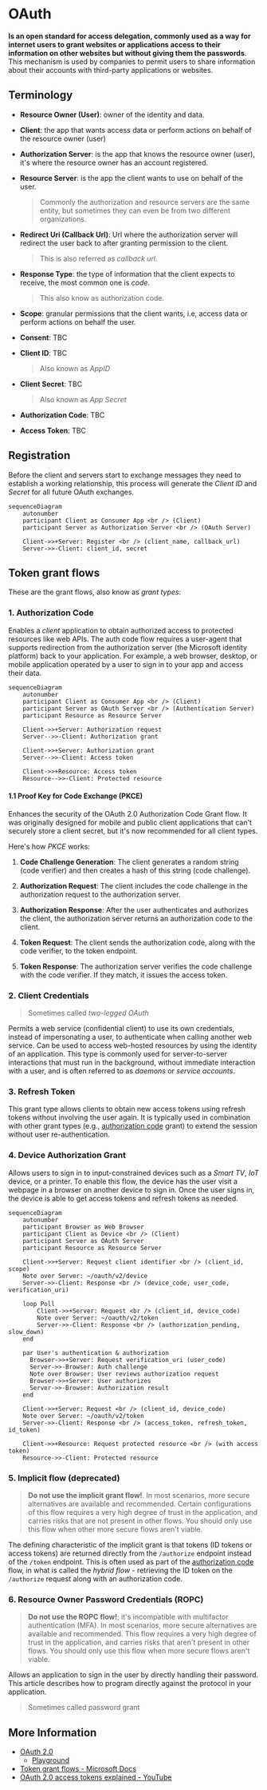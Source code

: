 # OAuth

**Is an open standard for access delegation, commonly used as a way for internet users to grant websites or applications access to their information on other websites but without giving them the passwords**. This mechanism is used by companies to permit users to share information about their accounts with third-party applications or websites.

## Terminology

- **Resource Owner (User)**: owner of the identity and data.

- **Client**: the app that wants access data or perform actions on behalf of the resource owner (user)

- **Authorization Server**: is the app that knows the resource owner (user), it's where the resource owner has an account registered.

- **Resource Server**: is the app the client wants to use on behalf of the user.

  > Commonly the authorization and resource servers are the same entity, but sometimes they can even be from two different organizations.

- **Redirect Uri (Callback Url)**: Url where the authorization server will redirect the user back to after granting permission to the client.

  > This is also referred as _callback url_.

- **Response Type**: the type of information that the client expects to receive, the most common one is _code_.

  > This also know as authorization code.

- **Scope**: granular permissions that the client wants, i.e, access data or perform actions on behalf the user.

- **Consent**: TBC

- **Client ID**: TBC

  > Also known as _AppID_

- **Client Secret**: TBC

  > Also known as _App Secret_

- **Authorization Code**: TBC

- **Access Token**: TBC

## Registration

Before the client and servers start to exchange messages they need to establish a working relationship, this process will generate the _Client ID_ and _Secret_ for all future OAuth exchanges.

```mermaid
sequenceDiagram
    autonumber
    participant Client as Consumer App <br /> (Client)
    participant Server as Authorization Server <br /> (OAuth Server)

    Client->>+Server: Register <br /> (client_name, callback_url)
    Server->>-Client: client_id, secret
```

## Token grant flows

These are the grant flows, also know as _grant types_:

### 1. Authorization Code

Enables a _client_ application to obtain authorized access to protected resources like web APIs. The auth code flow requires a user-agent that supports redirection from the authorization server (the Microsoft identity platform) back to your application. For example, a web browser, desktop, or mobile application operated by a user to sign in to your app and access their data.

```mermaid
sequenceDiagram
    autonumber
    participant Client as Consumer App <br /> (Client)
    participant Server as OAuth Server <br /> (Authentication Server)
    participant Resource as Resource Server

    Client->>+Server: Authorization request
    Server-->>-Client: Authorization grant

    Client->>+Server: Authorization grant
    Server-->>-Client: Access token

    Client->>+Resource: Access token
    Resource-->>-Client: Protected resource
```

#### 1.1 Proof Key for Code Exchange (PKCE)

Enhances the security of the OAuth 2.0 Authorization Code Grant flow. It was originally designed for mobile and public client applications that can't securely store a client secret, but it's now recommended for all client types.

Here's how _PKCE_ works:

1. **Code Challenge Generation**: The client generates a random string (code verifier) and then creates a hash of this string (code challenge).

2. **Authorization Request**: The client includes the code challenge in the authorization request to the authorization server.

3. **Authorization Response**: After the user authenticates and authorizes the client, the authorization server returns an authorization code to the client.

4. **Token Request**: The client sends the authorization code, along with the code verifier, to the token endpoint.

5. **Token Response**: The authorization server verifies the code challenge with the code verifier. If they match, it issues the access token.

### 2. Client Credentials

> Sometimes called _two-legged OAuth_

Permits a web service (confidential client) to use its own credentials, instead of impersonating a user, to authenticate when calling another web service. Can be used to access web-hosted resources by using the identity of an application. This type is commonly used for server-to-server interactions that must run in the background, without immediate interaction with a user, and is often referred to as _daemons_ or _service accounts_.

### 3. Refresh Token

This grant type allows clients to obtain new access tokens using refresh tokens without involving the user again. It is typically used in combination with other grant types (e.g., [authorization code](#authorization-code) grant) to extend the session without user re-authentication.

### 4. Device Authorization Grant

Allows users to sign in to input-constrained devices such as a _Smart TV_, _IoT_ device, or a printer. To enable this flow, the device has the user visit a webpage in a browser on another device to sign in. Once the user signs in, the device is able to get access tokens and refresh tokens as needed.

```mermaid
sequenceDiagram
    autonumber
    participant Browser as Web Browser
    participant Client as Device <br /> (Client)
    participant Server as OAuth Server
    participant Resource as Resource Server

    Client->>+Server: Request client identifier <br /> (client_id, scope)
    Note over Server: ~/oauth/v2/device
    Server->>-Client: Response <br /> (device_code, user_code, verification_uri)

    loop Poll
        Client->>+Server: Request <br /> (client_id, device_code)
        Note over Server: ~/oauth/v2/token
        Server->>-Client: Response <br /> (authorization_pending, slow_down)
    end

    par User's authentication & authorization
      Browser->>+Server: Request verification_uri (user_code)
      Server->>-Browser: Auth challenge
      Note over Browser: User reviews authorization request
      Browser->>+Server: User authorizes
      Server->>-Browser: Authorization result
    end

    Client->>+Server: Request <br /> (client_id, device_code)
    Note over Server: ~/oauth/v2/token
    Server->>-Client: Response <br /> (access_token, refresh_token, id_token)

    Client->>+Resource: Request protected resource <br /> (with access token)
    Resource->>-Client: Protected resource
```

### 5. Implicit flow (deprecated)

> **Do not use the implicit grant flow!**. In most scenarios, more secure alternatives are available and recommended. Certain configurations of this flow requires a very high degree of trust in the application, and carries risks that are not present in other flows. You should only use this flow when other more secure flows aren't viable.

The defining characteristic of the implicit grant is that tokens (ID tokens or access tokens) are returned directly from the `/authorize` endpoint instead of the `/token` endpoint. This is often used as part of the [authorization code](#authorization-code) flow, in what is called the _hybrid flow_ - retrieving the ID token on the `/authorize` request along with an authorization code.

### 6. Resource Owner Password Credentials (ROPC)

> **Do not use the ROPC flow!**; it's incompatible with multifactor authentication (MFA). In most scenarios, more secure alternatives are available and recommended. This flow requires a very high degree of trust in the application, and carries risks that aren't present in other flows. You should only use this flow when more secure flows aren't viable.

Allows an application to sign in the user by directly handling their password. This article describes how to program directly against the protocol in your application.

> Sometimes called password grant

## More Information

- [OAuth 2.0](https://oauth.net/2/)
  - [Playground](https://www.oauth.com/playground/)
- [Token grant flows - Microsoft Docs](https://learn.microsoft.com/en-us/entra/identity-platform/v2-oauth2-auth-code-flow)
- [OAuth 2.0 access tokens explained - YouTube](https://www.youtube.com/watch?v=BNEoKexlmA4)
